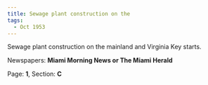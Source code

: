 ```yaml
---  
title: Sewage plant construction on the  
tags:  
  - Oct 1953  
---  
```

  
Sewage plant construction on the mainland and Virginia Key starts.  
  
Newspapers: **Miami Morning News or The Miami Herald**  
  
Page: **1**, Section: **C** 
